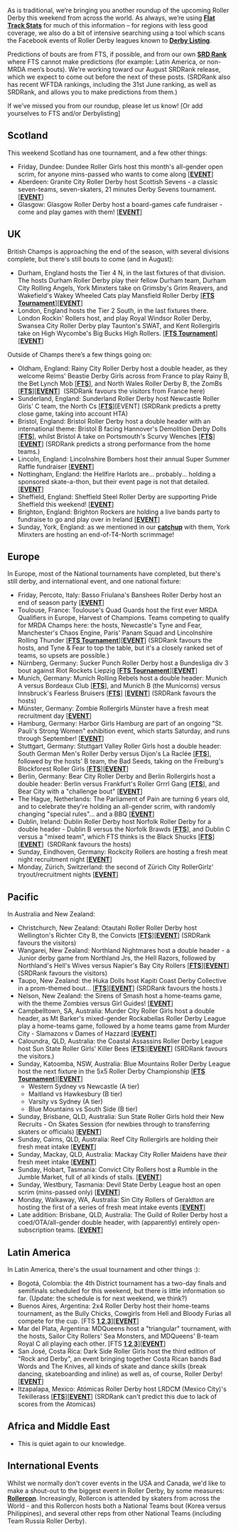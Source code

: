 <html><body><p class="p1"><span class="s1">As is traditional, we’re bringing you another roundup of the upcoming Roller Derby this weekend from across the world. As always, we’re using <a href="http://flattrackstats.com/"><span class="s2"><b>Flat Track Stats</b></span></a> for much of this information – for regions with less good coverage, we also do a bit of intensive searching using a tool which scans the Facebook events of Roller Derby leagues known to <strong><a href="http://derbylisting.com/dl/grid/">Derby Listing</a></strong>.</span></p>
<p class="p1"><span class="s1">Predictions of bouts are from FTS, if possible, and from our own <strong><a href="http://aoanla.pythonanywhere.com/SRDRankv2.html">SRD Rank</a></strong> where FTS cannot make predictions (for example: Latin America, or non-MRDA men’s bouts). We're working toward our August SRDRank release, which we expect to come out before the next of these posts. (SRDRank also has recent WFTDA rankings, including the 31st June ranking, as well as SRDRank, and allows you to make predictions from them.)</span></p>
<p class="p1"><span class="s1">If we’ve missed you from our roundup, please let us know! [Or add yourselves to FTS and/or Derbylisting]</span></p>

<h2 class="p2"><span class="s1"><b>Scotland</b></span></h2>
<p class="p2">This weekend Scotland has one tournament, and a few other things:</p>

<ul>
	<li>Friday, Dundee: Dundee Roller Girls host this month's all-gender open scrim, for anyone mins-passed who wants to come along [<a href="https://www.facebook.com/events/1708148889489039/"><strong>EVENT</strong></a>]</li>
	<li>Aberdeen: Granite City Roller Derby host Scottish Sevens - a classic seven-teams, seven-skaters, 21 minutes Derby Sevens tournament. [<a href="https://www.facebook.com/events/1468759543169257/"><strong>EVENT</strong></a>]</li>
	<li>Glasgow: Glasgow Roller Derby host a board-games cafe fundraiser - come and play games with them! [<a href="https://www.facebook.com/events/303579923416357/"><strong>EVENT</strong></a>]</li>
</ul>
<h2 class="p1">UK</h2>
<p class="p1"><span class="s1">British Champs is approaching the end of the season, with several divisions complete, but there's still bouts to come (and in August):</span></p>

<ul>
	<li>Durham, England hosts the Tier 4 N, in the last fixtures of that division. The hosts Durham Roller Derby play their fellow Durham team, Durham City Rolling Angels, York Minxters take on Grimsby's Grim Reavers, and Wakefield's Wakey Wheeled Cats play Mansfield Roller Derby [<a href="http://flattrackstats.com/tournaments/88821/overview"><strong>FTS Tournament</strong></a>][<a href="https://www.facebook.com/events/1486265868090310/"><strong>EVENT</strong></a>]</li>
	<li>London, England hosts the Tier 2 South, in the last fixtures there. London Rockin' Rollers host, and play Royal Windsor Roller Derby, Swansea City Roller Derby play Taunton's SWAT, and Kent Rollergirls take on High Wycombe's Big Bucks High Rollers. [<a href="http://flattrackstats.com/tournaments/88819/overview"><strong>FTS Tournament</strong></a>][<a href="https://www.facebook.com/events/1461130953951450/"><strong>EVENT</strong></a>]</li>
</ul>
Outside of Champs there’s a few things going on:
<ul>
	<li>Oldham, England: Rainy City Roller Derby host a double header, as they welcome Reims' Beastie Derby Girls across from France to play Rainy B, the Bet Lynch Mob [<a href="http://flattrackstats.com/bouts/95706/overview"><strong>FTS</strong></a>], and North Wales Roller Derby B, the ZomBs [<a href="http://flattrackstats.com/bouts/95705/overview"><strong>FTS</strong></a>][<a href="https://www.facebook.com/events/1569100283164769/"><strong>EVENT</strong></a>]  (SRDRank favours the visitors from France here)</li>
	<li>Sunderland, England: Sunderland Roller Derby host Newcastle Roller Girls' C team, the North Cs [<a href="http://flattrackstats.com/node/94963"><strong>FTS</strong></a>][EVENT] (SRDRank predicts a pretty close game, taking into account HTA)</li>
	<li>Bristol, England: Bristol Roller Derby host a double header with an international theme: Bristol B facing Hannover's Demolition Derby Dolls [<a href="http://flattrackstats.com/bouts/92599/overview"><strong>FTS</strong></a>], whilst Bristol A take on Portsmouth's Scurvy Wenches [<a href="http://flattrackstats.com/node/96174"><strong>FTS</strong></a>] [<a href="https://www.facebook.com/events/258591207952217/"><strong>EVENT</strong></a>] (SRDRank predicts a strong performance from the home teams.)</li>
	<li>Lincoln, England: Lincolnshire Bombers host their annual Super Summer Raffle fundraiser [<a href="https://www.facebook.com/events/110427226259835/"><strong>EVENT</strong></a>]</li>
	<li>Nottingham, England: the Hellfire Harlots are... probably... holding a sponsored skate-a-thon, but their event page is not that detailed. [<a href="https://www.facebook.com/events/1705129002849785/"><strong>EVENT</strong></a>]</li>
	<li>Sheffield, England: Sheffield Steel Roller Derby are supporting Pride Sheffield this weekend! [<a href="https://www.facebook.com/events/600426073462378/"><strong>EVENT</strong></a>]</li>
	<li>Brighton, England: Brighton Rockers are holding a live bands party to fundraise to go and play over in Ireland [<a href="https://www.facebook.com/events/286286108483695/"><strong>EVENT</strong></a>]</li>
	<li>Sunday, York, England: as we mentioned in our <a href="https://www.scottishrollerderbyblog.com/posts/2017/07/19/york-minxters-update-british-champs-t4-and-beyond/"><strong>catchup</strong></a> with them, York Minxters are hosting an end-of-T4-North scrimmage!</li>
</ul>
<h2 class="p1">Europe</h2>
<p class="p1"><span class="s1">In Europe, most of the National tournaments have completed, but there's still derby, and international event, and one national fixture:</span></p>

<ul>
	<li>Friday, Percoto, Italy: Basso Friulana's Banshees Roller Derby host an end of season party [<a href="https://www.facebook.com/events/245494585954988/"><strong>EVENT</strong></a>]</li>
	<li>Toulouse, France: Toulouse's Quad Guards host the first ever MRDA Qualifiers in Europe, Harvest of Champions. Teams competing to qualify for MRDA Champs here: the hosts, Newcastle's Tyne and Fear, Manchester's Chaos Engine, Paris' Panam Squad and Lincolnshire Rolling Thunder [<a href="http://flattrackstats.com/tournaments/96185/overview"><strong>FTS Tournament</strong></a>][<a href="https://www.facebook.com/events/734225496783899/"><strong>EVENT</strong></a>] (SRDRank favours the hosts, and Tyne &amp; Fear to top the table, but it's a closely ranked set of teams, so upsets are possible.)</li>
	<li>Nürnberg, Germany: Sucker Punch Roller Derby host a Bundesliga div 3 bout against Riot Rockets Liepzig [<a href="http://flattrackstats.com/tournaments/88660/overview"><strong>FTS Tournament</strong></a>][<a href="https://www.facebook.com/events/1916416178570060/?"><strong>EVENT</strong></a>]</li>
	<li>Munich, Germany: Munich Rolling Rebels host a double header: Munich A versus Bordeaux Club [<a href="http://flattrackstats.com/node/91457"><strong>FTS</strong></a>], and Munich B (the Municorns) versus Innsbruck's Fearless Bruisers [<a href="http://flattrackstats.com/bouts/95963/overview"><strong>FTS</strong></a>] [<a href="https://www.facebook.com/events/1197474310381719/"><strong>EVENT</strong></a>] (SRDRank favours the hosts)</li>
	<li>Münster, Germany: Zombie Rollergirls Münster have a fresh meat recruitment day [<a href="https://www.facebook.com/events/532038763854284/"><strong>EVENT</strong></a>]</li>
	<li>Hamburg, Germany: Harbor Girls Hamburg are part of an ongoing "St. Pauli's Strong Women" exhibition event, which starts Saturday, and runs through September! [<a href="https://www.facebook.com/events/1881173055544608/"><strong>EVENT</strong></a>]</li>
	<li>Stuttgart, Germany: Stuttgart Valley Roller Girls host a double header: South German Men's Roller Derby versus Dijon's La Raclée [<a href="http://flattrackstats.com/node/94144"><strong>FTS</strong></a>], followed by the hosts' B team, the Bad Seeds, taking on the Freiburg's Blockforest Roller Girls [<a href="http://flattrackstats.com/node/94145"><strong>FTS</strong></a>][<a href="https://www.facebook.com/events/773052866187627/?"><strong>EVENT</strong></a>]</li>
	<li>Berlin, Germany: Bear City Roller Derby and Berlin Rollergirls host a double header: Berlin versus Frankfurt's Roller Grrrl Gang [<a href="http://flattrackstats.com/bouts/96310/overview"><strong>FTS</strong></a>], and Bear City with a "challenge bout" [<a href="https://www.facebook.com/events/186292258570952/"><strong>EVENT</strong></a>]</li>
	<li>The Hague, Netherlands: The Parliament of Pain are turning 6 years old, and to celebrate they're holding an all-gender scrim, with randomly changing "special rules"... and a BBQ [<a href="https://www.facebook.com/events/740188556162818/"><strong>EVENT</strong></a>]</li>
	<li>Dublin, Ireland: Dublin Roller Derby host Norfolk Roller Derby for a double header - Dublin B versus the Norfolk Brawds [<a href="http://flattrackstats.com/node/91853"><strong>FTS</strong></a>], and Dublin C versus a "mixed team", which FTS thinks is the Black Shucks [<a href="http://flattrackstats.com/node/91854"><strong>FTS</strong></a>] [<a href="https://www.facebook.com/events/236414810098804/"><strong>EVENT</strong></a>]  (SRDRank favours the hosts)</li>
	<li>Sunday, Eindhoven, Germany: Rockcity Rollers are hosting a fresh meat night recruitment night [<a href="https://www.facebook.com/events/1508882832503571/"><strong>EVENT</strong></a>]</li>
	<li>Monday, Zürich, Switzerland: the second of Zürich City RollerGirlz' tryout/recruitment nights [<a href="https://www.facebook.com/events/1947094185575358/?"><strong>EVENT</strong></a>]</li>
</ul>
<h2 class="p2"><span class="s1"><b>Pacific</b></span></h2>
In Australia and New Zealand:
<ul>
	<li>Christchurch, New Zealand: Otautahi Roller Roller Derby host Wellington's Richter City B, the Convicts [<a href="http://flattrackstats.com/bouts/96328/overview"><strong>FTS</strong></a>][<a href="https://www.facebook.com/events/448637992159028/"><strong>EVENT</strong></a>] (SRDRank favours the visitors)</li>
	<li>Wangarei, New Zealand: Northland Nightmares host a double header - a Junior derby game from Northland Jrs, the Hell Razors, followed by Northland's Hell's Wives versus Napier's Bay City Rollers [<a href="http://flattrackstats.com/bouts/96329"><strong>FTS</strong></a>][<a href="https://www.facebook.com/events/252494368585254/"><strong>EVENT</strong></a>] (SRDRank favours the visitors)</li>
	<li>Taupo, New Zealand: the Huka Dolls host Kapiti Coast Derby Collective in a prom-themed bout... [<a href="http://flattrackstats.com/bouts/96330/overview"><strong>FTS</strong></a>][<a href="https://www.facebook.com/events/285764755167134/"><strong>EVENT</strong></a>] (SRDRank favours the hosts.)</li>
	<li>Nelson, New Zealand: the Sirens of Smash host a home-teams game, with the theme Zombies versus Girl Guides! [<a href="https://www.facebook.com/events/126262817962624/"><strong>EVENT</strong></a>]</li>
	<li>Campbelltown, SA, Australia: Murder City Roller Girls host a double header, as Mt Barker's mixed-gender Rockabellas Roller Derby League play a home-teams game, followed by a home teams game from Murder City - Slamazons v Dames of Hazzard [<a href="https://www.facebook.com/events/1416338661784640/"><strong>EVENT</strong></a>]</li>
	<li>Caloundra, QLD, Australia: the Coastal Assassins Roller Derby League host Sun State Roller Girls' Killer Bees [<a href="http://flattrackstats.com/bouts/96307/overview"><strong>FTS</strong></a>][<a href="https://www.facebook.com/events/1055054247972477/?"><strong>EVENT</strong></a>] (SRDRank favours the visitors.)</li>
	<li>Sunday, Katoomba, NSW, Australia: Blue Mountains Roller Derby League host the next fixture in the 5x5 Roller Derby Championship [<a href="http://flattrackstats.com/tournaments/91946/overview"><strong>FTS Tournament</strong></a>][<a href="https://www.facebook.com/events/714225505427338/"><strong>EVENT</strong></a>]
<ul>
	<li>Western Sydney vs Newcastle (A tier)</li>
	<li>Maitland vs Hawkesbury (B tier)</li>
	<li>Varsity vs Sydney (A tier)</li>
	<li>Blue Mountains vs South Side (B tier)</li>
</ul>
</li>
	<li>Sunday, Brisbane, QLD, Australia: Sun State Roller Girls hold their New Recruits - On Skates Session (for newbies through to transferring skaters or officials) [<a href="https://www.facebook.com/events/1799392513685361/"><strong>EVENT</strong></a>]</li>
	<li>Sunday, Cairns, QLD, Australia: Reef City Rollergirls are holding their fresh meat intake [<a href="https://www.facebook.com/events/117766028847084/"><strong>EVENT</strong></a>]</li>
	<li>Sunday, Mackay, QLD, Australia: Mackay City Roller Maidens have <em>their</em> fresh meet intake [<a href="https://www.facebook.com/events/140681499833009/"><strong>EVENT</strong></a>]</li>
	<li>Sunday, Hobart, Tasmania: Convict City Rollers host a Rumble in the Jumble Market, full of all kinds of stalls. [<a href="https://www.facebook.com/events/830108990476936/"><strong>EVENT</strong></a>]</li>
	<li>Sunday, Westbury, Tasmania: Devil State Derby League host an open scrim (mins-passed only) [<a href="https://www.facebook.com/events/130019080914360/"><strong>EVENT</strong></a>]</li>
	<li>Monday, Walkaway, WA, Australia: Sin City Rollers of Geraldton are hosting the first of a series of fresh meat intake events [<a href="https://www.facebook.com/events/1483438951712575/"><strong>EVENT</strong></a>]</li>
	<li>Late addition: Brisbane, QLD, Australia: The Guild of Roller Derby host a coed/OTA/all-gender double header, with (apparently) entirely open-subscription teams. [<a href="https://www.facebook.com/events/118522118754905/"><strong>EVENT</strong></a>]</li>
</ul>
<h2><b>Latin America</b></h2>
<p class="p2">In Latin America, there's the usual tournament and other things :):</p>

<ul>
	<li>Bogotá, Colombia: the 4th District tournament has a two-day finals and semifinals scheduled for this weekend, but there is little information so far. (Update: the schedule is for next weekend, we think?)</li>
	<li>Buenos Aires, Argentina: 2x4 Roller Derby host their home-teams tournament, as the Bully Chicks, Cowgirls from Hell and Bloody Furias all compete for the cup. [FTS <a href="http://flattrackstats.com/node/96007"><strong>1</strong></a>,<a href="http://flattrackstats.com/node/96008"><strong>2</strong></a>,<a href="http://flattrackstats.com/node/96009"><strong>3</strong></a>][<a href="https://www.facebook.com/events/448188058887410/"><strong>EVENT</strong></a>]</li>
	<li>Mar del Plata, Argentina: MDQueens host a "triangular" tournament, with the hosts, Sailor City Rollers' Sea Monsters, and MDQueens' B-team Royal C all playing each other. [FTS <a href="http://flattrackstats.com/bouts/96300/overview"><strong>1</strong></a>,<a href="http://flattrackstats.com/bouts/96302/overview"><strong>2</strong></a>,<a href="http://flattrackstats.com/bouts/96301/overview"><strong>3</strong></a>][<a href="https://www.facebook.com/events/107716376535282/"><strong>EVENT</strong></a>]</li>
	<li>San José, Costa Rica: Dark Side Roller Girls host the third edition of "Rock and Derby", an event bringing together Costa Rican bands Bad Words and The Knives, all kinds of skate and dance skills (break dancing, skateboarding and inline) as well as, of course, Roller Derby! [<a href="https://www.facebook.com/events/112029726103715/"><strong>EVENT</strong></a>]</li>
	<li>Itzapalapa, Mexico: Atómicas Roller Derby host LRDCM (Mexico City)'s Tekillerass [<a href="http://flattrackstats.com/bouts/96308/overview"><strong>FTS</strong></a>][<a href="https://www.facebook.com/events/831642940307815/"><strong>EVENT</strong></a>] (SRDRank can't predict this due to lack of scores from the Atomicas)</li>
</ul>
<h2 class="p2">Africa and Middle East</h2>
<ul>
	<li>This is quiet again to our knowledge.</li>
</ul>
<h2>International Events</h2>
Whilst we normally don't cover events in the USA and Canada, we'd like to make a shout-out to the biggest event in Roller Derby, by some measures: <strong><a href="https://www.facebook.com/RollerCon/">Rollercon</a></strong>. Increasingly, Rollercon is attended by skaters from across the World - and this Rollercon hosts both a National Teams bout (Korea versus Philippines), and several other reps from other National Teams (including Team Russia Roller Derby).</body></html>
